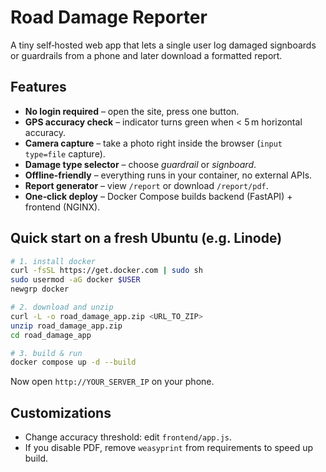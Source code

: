 
# Road Damage Reporter

A tiny self‑hosted web app that lets a single user log damaged signboards or guardrails from a phone and later download a formatted report.

## Features
* **No login required** – open the site, press one button.
* **GPS accuracy check** – indicator turns green when < 5 m horizontal accuracy.
* **Camera capture** – take a photo right inside the browser (`input type=file` capture).
* **Damage type selector** – choose *guardrail* or *signboard*.
* **Offline-friendly** – everything runs in your container, no external APIs.
* **Report generator** – view `/report` or download `/report/pdf`.
* **One‑click deploy** – Docker Compose builds backend (FastAPI) + frontend (NGINX).

## Quick start on a fresh Ubuntu (e.g. Linode)

```bash
# 1. install docker
curl -fsSL https://get.docker.com | sudo sh
sudo usermod -aG docker $USER
newgrp docker

# 2. download and unzip
curl -L -o road_damage_app.zip <URL_TO_ZIP>
unzip road_damage_app.zip
cd road_damage_app

# 3. build & run
docker compose up -d --build
```

Now open `http://YOUR_SERVER_IP` on your phone.

## Customizations
* Change accuracy threshold: edit `frontend/app.js`.
* If you disable PDF, remove `weasyprint` from requirements to speed up build.

